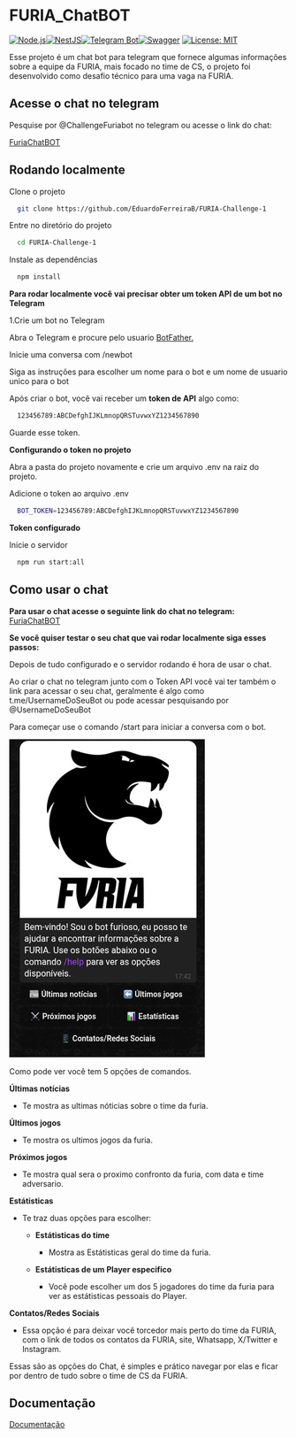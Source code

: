 
# FURIA_ChatBOT
[![Node.js](https://img.shields.io/badge/Node.js-339933?style=for-the-badge&logo=nodedotjs&logoColor=white)](https://nodejs.org/)[![NestJS](https://img.shields.io/badge/NestJS-E0234E?style=for-the-badge&logo=nestjs&logoColor=white)](https://nestjs.com/)[![Telegram Bot](https://img.shields.io/badge/Telegram%20Bot-0088cc?style=for-the-badge&logo=telegram&logoColor=white)](https://core.telegram.org/bots)[![Swagger](https://img.shields.io/badge/Swagger-85EA2D?style=for-the-badge&logo=swagger&logoColor=black)](http://localhost:3000/api) 
[![License: MIT](https://img.shields.io/badge/License-MIT-yellow.svg?style=for-the-badge)](LICENSE)

Esse projeto é um chat bot para telegram que fornece algumas informações sobre a equipe da FURIA, mais focado no time de CS, o projeto foi desenvolvido como desafio técnico para uma vaga na FURIA.

## Acesse o chat no telegram

Pesquise por @ChallengeFuriabot no telegram ou acesse o link do chat:

[FuriaChatBOT](https://t.me/ChallengeFuriabot)

## Rodando localmente

Clone o projeto

```bash
  git clone https://github.com/EduardoFerreiraB/FURIA-Challenge-1
```

Entre no diretório do projeto

```bash
  cd FURIA-Challenge-1
```

Instale as dependências

```bash
  npm install
```

**Para rodar localmente você vai precisar obter um token API de um bot no Telegram** 

1.Crie um bot no Telegram

Abra o Telegram e procure pelo usuario [BotFather.](https://t.me/BotFather)

Inicie uma conversa com /newbot

Siga as instruções para escolher um nome para o bot e um nome de usuario unico para o bot

Após criar o bot, você vai receber um **token de API** algo como:
```bash
  123456789:ABCDefghIJKLmnopQRSTuvwxYZ1234567890
```
Guarde esse token.

**Configurando o token no projeto**

Abra a pasta do projeto novamente e crie um arquivo .env na raiz do projeto.

Adicione o token ao arquivo .env

```bash
  BOT_TOKEN=123456789:ABCDefghIJKLmnopQRSTuvwxYZ1234567890
```
**Token configurado**

Inicie o servidor

```bash
  npm run start:all
```

## Como usar o chat
**Para usar o chat acesse o seguinte link do chat no telegram:**
[FuriaChatBOT](https://t.me/ChallengeFuriabot)

**Se você quiser testar o seu chat que vai rodar localmente siga esses passos:**

Depois de tudo configurado e o servidor rodando é hora de usar o chat.

Ao criar o chat no telegram junto com o Token API você vai ter também o link para acessar o seu chat, geralmente é algo como t.me/UsernameDoSeuBot ou pode acessar pesquisando por @UsernameDoSeuBot

Para começar use o comando /start para iniciar a conversa com o bot.

![Como é a resposta para o /start](assets/start.png)

Como pode ver você tem 5 opções de comandos.

**Últimas notícias**

   - Te mostra as ultimas nóticias sobre o time da furia.

**Últimos jogos**

   - Te mostra os ultimos jogos da furia.

**Próximos jogos**

   - Te mostra qual sera o proximo confronto da furia, com data e time adversario.

**Estátisticas**

   - Te traz duas opções para escolher:

       - **Estátisticas do time**
           
          - Mostra as Estátisticas geral do time da furia.
    
       - **Estátisticas de um Player especifico**
       
          - Você pode escolher um dos 5 jogadores do time da furia para ver as estátisticas pessoais do Player.

**Contatos/Redes Sociais**

   - Essa opção é para deixar você torcedor mais perto do time da FURIA, com o link de todos os contatos da FURIA, site, Whatsapp, X/Twitter e Instagram.


Essas são as opções do Chat, é simples e prático navegar por elas e ficar por dentro de tudo sobre o time de CS da FURIA.
## Documentação

[Documentação](http://localhost:3000/api#/)


